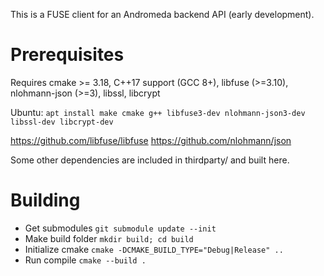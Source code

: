 
This is a FUSE client for an Andromeda backend API (early development).

# Prerequisites

Requires cmake >= 3.18, C++17 support (GCC 8+), libfuse (>=3.10), nlohmann-json (>=3), libssl, libcrypt

Ubuntu: `apt install make cmake g++ libfuse3-dev nlohmann-json3-dev libssl-dev libcrypt-dev`

https://github.com/libfuse/libfuse
https://github.com/nlohmann/json

Some other dependencies are included in thirdparty/ and built here.

# Building

- Get submodules `git submodule update --init`
- Make build folder `mkdir build; cd build`
- Initialize cmake `cmake -DCMAKE_BUILD_TYPE="Debug|Release" ..`
- Run compile `cmake --build .`
